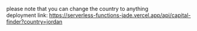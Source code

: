 please note that you can change the country to anything  
deployment link:
https://serverless-functions-jade.vercel.app/api/capital-finder?country=jordan
